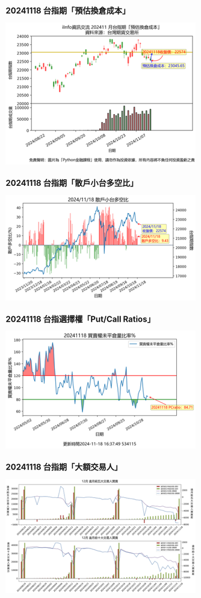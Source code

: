## 20241118 台指期「預估換倉成本」
![](images/txfcost.png)

## 20241118 台指期「散戶小台多空比」
![](images/bbiri.png)

## 20241118 台指選擇權「Put/Call Ratios」
![](images/pcratio.png)

## 20241118 台指期「大額交易人」
![](images/blocktrade.png)

